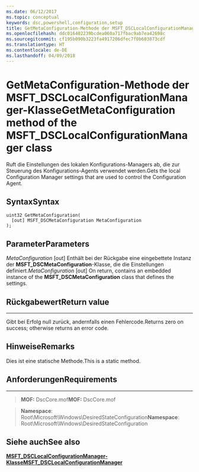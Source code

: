 ```yaml
---
ms.date: 06/12/2017
ms.topic: conceptual
keywords: dsc,powershell,configuration,setup
title: GetMetaConfiguration-Methode der MSFT_DSCLocalConfigurationManager-Klasse
ms.openlocfilehash: ddc016402239bcdea060a717fbac9ab7ea42698c
ms.sourcegitcommit: cf195b090b3223fa4917206dfec7f0b603873cdf
ms.translationtype: HT
ms.contentlocale: de-DE
ms.lasthandoff: 04/09/2018
---
```

# <a name="getmetaconfiguration-method-of-the-msftdsclocalconfigurationmanager-class"></a><span data-ttu-id="51a10-103">GetMetaConfiguration-Methode der MSFT_DSCLocalConfigurationManager-Klasse</span><span class="sxs-lookup"><span data-stu-id="51a10-103">GetMetaConfiguration method of the MSFT_DSCLocalConfigurationManager class</span></span>

<span data-ttu-id="51a10-104">Ruft die Einstellungen des lokalen Konfigurations-Managers ab, die zur Steuerung des Konfigurations-Agents verwendet werden.</span><span class="sxs-lookup"><span data-stu-id="51a10-104">Gets the local Configuration Manager settings that are used to control the Configuration Agent.</span></span>

<a name="syntax"></a><span data-ttu-id="51a10-105">Syntax</span><span class="sxs-lookup"><span data-stu-id="51a10-105">Syntax</span></span>
------

```mof
uint32 GetMetaConfiguration(
  [out] MSFT_DSCMetaConfiguration MetaConfiguration
);
```

<a name="parameters"></a><span data-ttu-id="51a10-106">Parameter</span><span class="sxs-lookup"><span data-stu-id="51a10-106">Parameters</span></span>
----------

<span data-ttu-id="51a10-107">*MetaConfiguration* \[out\] Enthält bei der Rückgabe eine eingebettete Instanz der **MSFT_DSCMetaConfiguration**-Klasse, die die Einstellungen definiert.</span><span class="sxs-lookup"><span data-stu-id="51a10-107">*MetaConfiguration* \[out\] On return, contains an embedded instance of the **MSFT_DSCMetaConfiguration** class that defines the settings.</span></span>

## <a name="return-value"></a><span data-ttu-id="51a10-108">Rückgabewert</span><span class="sxs-lookup"><span data-stu-id="51a10-108">Return value</span></span>
------------

<span data-ttu-id="51a10-109">Gibt bei Erfolg null zurück, andernfalls einen Fehlercode.</span><span class="sxs-lookup"><span data-stu-id="51a10-109">Returns zero on success; otherwise returns an error code.</span></span>

## <a name="remarks"></a><span data-ttu-id="51a10-110">Hinweise</span><span class="sxs-lookup"><span data-stu-id="51a10-110">Remarks</span></span>

<span data-ttu-id="51a10-111">Dies ist eine statische Methode.</span><span class="sxs-lookup"><span data-stu-id="51a10-111">This is a static method.</span></span>

## <a name="requirements"></a><span data-ttu-id="51a10-112">Anforderungen</span><span class="sxs-lookup"><span data-stu-id="51a10-112">Requirements</span></span>
------------
><span data-ttu-id="51a10-113">**MOF:** DscCore.mof</span><span class="sxs-lookup"><span data-stu-id="51a10-113">**MOF:** DscCore.mof</span></span>

><span data-ttu-id="51a10-114">**Namespace**: Root\Microsoft\Windows\DesiredStateConfiguration</span><span class="sxs-lookup"><span data-stu-id="51a10-114">**Namespace**: Root\Microsoft\Windows\DesiredStateConfiguration</span></span>


## <a name="see-also"></a><span data-ttu-id="51a10-115">Siehe auch</span><span class="sxs-lookup"><span data-stu-id="51a10-115">See also</span></span>


[<span data-ttu-id="51a10-116">**MSFT_DSCLocalConfigurationManager-Klasse**</span><span class="sxs-lookup"><span data-stu-id="51a10-116">**MSFT_DSCLocalConfigurationManager**</span></span>](msft-dsclocalconfigurationmanager.md)